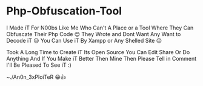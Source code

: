 # Php-Obfuscation-Tool
I Made iT For N00bs Like Me 
Who Can't A Place or a Tool Where They Can Obfuscate Their Php Code 😊
They Wrote and Dont Want Any Want to Decode iT 😢
You Can Use iT By Xampp or Any Shelled Site 😉

Took A Long Time to Create iT
Its Open Source You Can Edit Share Or Do Anything
And If You Make iT Better Then Mine Then Please Tell in Comment
I'll Be Pleased To See iT :)

~./An0n_3xPloiTeR 😁👍
